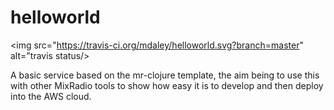 # helloworld

<img src="https://travis-ci.org/mdaley/helloworld.svg?branch=master" alt="travis status/>

A basic service based on the mr-clojure template, the aim being to use this with other MixRadio tools to show how easy it is to develop and then deploy into the AWS cloud.
